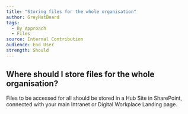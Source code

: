```yaml
---
title: "Storing files for the whole organisation"
author: GreyHatBeard
tags: 
  - By Approach
  - Files
source: Internal Contribution
audience: End User
strength: Should
---
```

## Where should I store files for the whole organisation?

Files to be accessed for all should be stored in a Hub Site in SharePoint, connected with your main Intranet or Digital Workplace Landing page.
